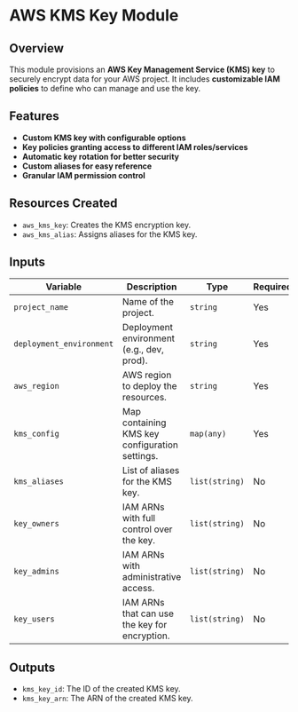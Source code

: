 # AWS KMS Key Module

## Overview
This module provisions an **AWS Key Management Service (KMS) key** to securely encrypt data for your AWS project. 
It includes **customizable IAM policies** to define who can manage and use the key.

## Features
- **Custom KMS key with configurable options**
- **Key policies granting access to different IAM roles/services**
- **Automatic key rotation for better security**
- **Custom aliases for easy reference**
- **Granular IAM permission control**

## Resources Created
- `aws_kms_key`: Creates the KMS encryption key.
- `aws_kms_alias`: Assigns aliases for the KMS key.

## Inputs
| Variable          | Description                                           | Type         | Required |
|------------------|---------------------------------------------------|-------------|----------|
| `project_name`   | Name of the project.                               | `string`    | Yes      |
| `deployment_environment` | Deployment environment (e.g., dev, prod).         | `string`    | Yes      |
| `aws_region`     | AWS region to deploy the resources.                 | `string`    | Yes      |
| `kms_config`     | Map containing KMS key configuration settings.      | `map(any)`  | Yes      |
| `kms_aliases`    | List of aliases for the KMS key.                   | `list(string)` | No  |
| `key_owners`     | IAM ARNs with full control over the key.           | `list(string)` | No |
| `key_admins`     | IAM ARNs with administrative access.               | `list(string)` | No |
| `key_users`      | IAM ARNs that can use the key for encryption.      | `list(string)` | No |

## Outputs
- `kms_key_id`: The ID of the created KMS key.
- `kms_key_arn`: The ARN of the created KMS key.

